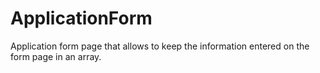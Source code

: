 # ApplicationForm
Application form page that allows to keep the information entered on the form page in an array.
